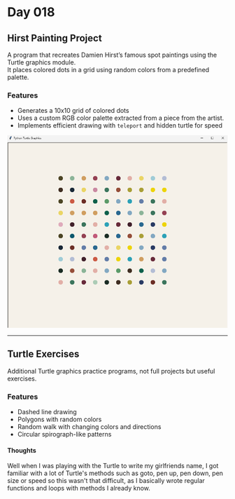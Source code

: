 # Day 018

## Hirst Painting Project

A program that recreates Damien Hirst’s famous spot paintings using the Turtle graphics module.  
It places colored dots in a grid using random colors from a predefined palette.

### Features

- Generates a 10x10 grid of colored dots  
- Uses a custom RGB color palette extracted from a piece from the artist.
- Implements efficient drawing with `teleport` and hidden turtle for speed  

![Batu Painting Screenshot](images/hirstDotsBatu.png)

---

## Turtle Exercises

Additional Turtle graphics practice programs, not full projects but useful exercises.  

### Features

- Dashed line drawing  
- Polygons with random colors  
- Random walk with changing colors and directions  
- Circular spirograph-like patterns 

#### Thoughts

Well when I was playing with the Turtle to write my girlfriends name, I got familiar with a lot of Turtle's methods such as goto, pen up, pen down, pen size or speed so this wasn't that difficult, as I basically wrote regular functions and loops with methods I already know.
